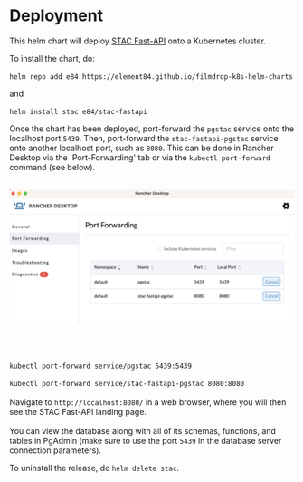 # Deployment

This helm chart will deploy [STAC Fast-API](https://github.com/stac-utils/stac-fastapi) onto a Kubernetes cluster.

To install the chart, do:

`helm repo add e84 https://element84.github.io/filmdrop-k8s-helm-charts`

and

`helm install stac e84/stac-fastapi`


Once the chart has been deployed, port-forward the `pgstac` service onto the localhost port `5439`. Then, port-forward the `stac-fastapi-pgstac` service onto another localhost port, such as `8080`. This can be done in Rancher Desktop via the 'Port-Forwarding' tab or via the `kubectl port-forward` command (see below).
<br></br>
<p align="center">
  <img src="../../images/port-forward-stacfastapi.png" alt="Port forwarding STAC FastAPI" width="1776">
</p>
<br></br>

`kubectl port-forward service/pgstac 5439:5439`

`kubectl port-forward service/stac-fastapi-pgstac 8080:8080`
<br></br>
Navigate to `http://localhost:8080/` in a web browser, where you will then see the STAC Fast-API landing page.
<br></br>
You can view the database along with all of its schemas, functions, and tables in PgAdmin (make sure to use the port `5439` in the database server connection parameters).

To uninstall the release, do `helm delete stac`.
